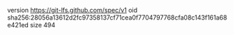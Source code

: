 version https://git-lfs.github.com/spec/v1
oid sha256:28056a13612d2fc97358137cf71cea0f7704797768cfa08c143f161a68e421ed
size 494
